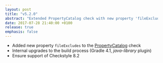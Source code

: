 ```yaml
---
layout: post
title: "v5.2.0"
abstract: "Extended PropertyCatalog check with new property 'fileExcludes'"
date: 2017-07-28 21:40:00 +0100
release: true
emphasis: false
---
```


- Added new property `fileExcludes` to the [PropertyCatalog](http://checkstyle-addons.thomasjensen.com/v5.2.0/checks/misc.html#PropertyCatalog) check
- Internal upgrades to the build process (Gradle 4.1, *java-library* plugin)
- Ensure support of Checkstyle 8.2
